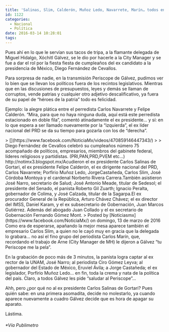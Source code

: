 ```yaml
---
title: 'Salinas, Slim, Calderón, Muñoz Ledo, Navarrete, Marín… todos en un solo lugar'
id: 1122
categories:
  - Nacional
  - Política
date: 2016-03-14 10:28:01
tags:
---
```


<div id="stcpDiv">

Pues ahí en lo que le servían sus tacos de tripa, a la flamante delegada de Miguel Hidalgo, Xóchitl Gálvez, se le dio por hacerle a la City Manager y se fue a dar el rol por la fiesta fiesta de cumpleaños del ex candidato a la presidencia de México, Diego Fernández de Cevallos.

Para sorpresa de nadie, en la transmisión Periscope de Gálvez, pudimos ver lo bien que se llevan los políticos fuera de los recintos legislativos. Mientras que en las discusiones de presupuestos, leyes y demás se llaman de corruptos, vende patrias y cualquier otro adjetivo descalificativo, ya fuera de su papel de “héroes de la patria” todo es felicidad.

Ejemplo: la alegre plática entre el perredista Carlos Navarrete y Felipe Calderón. “Mira, para que no haya ninguna duda, aquí está este perredista estacionado en doble fila”, comentó atinadamente el ex presidente… y sí: en lo que espera a ser llamado nuevamente por la “izquierda”, el ex líder nacional del PRD se da su tiempo para gozarla con los de “derecha”.
<div id="fb-root"></div><script>(function(d, s, id) {  var js, fjs = d.getElementsByTagName(s)[0];  if (d.getElementById(id)) return;  js = d.createElement(s); js.id = id;  js.src = "//connect.facebook.net/es_LA/sdk.js#xfbml=1&version=v2.3";  fjs.parentNode.insertBefore(js, fjs);}(document, 'script', 'facebook-jssdk'));</script><div class="fb-video" data-allowfullscreen="1" data-href="/NoticiaMx/videos/vb.295947910605135/470859146447343/?type=3"><div class="fb-xfbml-parse-ignore">> [](https://www.facebook.com/NoticiaMx/videos/470859146447343/)
> 
> Diego Fernández de Cevallos celebró su cumpleaños número 75 acompañado de políticos, empresarios, miembros del gabinete federal, líderes religiosos y partidistas. (PRI,PAN,PRD,PVEM etc...) http://notimx3.blogspot.mx/Acudieron el ex presidente Carlos Salinas de Gortari, el ex presidente Felipe Calderón, el ex dirigente nacional del PRD, Carlos Navarrete; Porfirio Muñoz Ledo, JorgeCastañeda, Carlos Slim, José Córdoba Montoya y el cardenal Norberto Rivera Carrera.También asistieron José Narro, secretario de Salud; José Antonio Meade, titular de Sedesol; el presidente del Senado, el panista Roberto Gil Zuarth; Ignacio Peralta, gobernador de Colima, y José Calzada, titular de la Sagarpa.El ex procurador General de la República, Arturo Chávez Chávez; el ex director del IMSS, Daniel Karam, y el ex subsecretario de Gobernación, Juan Marcos Gutiérrez. Además del abogado Juan Collado y el ex secretario de Gobernación Fernando Gómez Mont.
> Posted by [Noticiasmx](https://www.facebook.com/NoticiaMx/) on domingo, 13 de marzo de 2016</div></div>
Como era de esperarse, apañando la mejor mesa aparece también el empresario Carlos Slim, a quien no le cayó muy en gracia que la delegada lo grabara… no así el fino grupo del periodista Carlos Marín, que, recordando el trabajo de Arne (City Manager de MH) le dijeron a Gálvez “tu Periscope me la pela”.

En la grabación de poco más de 3 minutos, la panista logra captar al ex rector de la UNAM, José Narro; al periodista Ciro Gómez Leyva; al gobernador del Estado de México, Eruviel Ávila; a Jorge Castañeda; el ex legislador, Porfirio Muñoz Ledo… en fin, toda la crema y nata de la política del país. Claro, a todos Gálvez les pide “saludar al Periscope”…

Ahh, pero ¿por qué no al ex presidente Carlos Salinas de Gortari? Pues quién sabe: en una primera asomadita, decide no molestarlo, ya cuando aparece nuevamente a cuadro Gálvez decide que es hora de apagar su aparato.

Lástima.

###### *Vía Publimetro

</div>